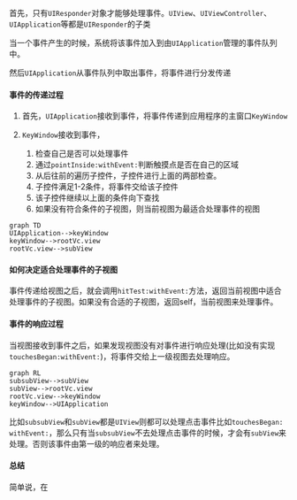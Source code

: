 
首先，只有`UIResponder`对象才能够处理事件。`UIView`、`UIViewController`、`UIApplication`等都是`UIResponder`的子类

当一个事件产生的时候，系统将该事件加入到由`UIApplication`管理的事件队列中。

然后`UIApplication`从事件队列中取出事件，将事件进行分发传递

#### 事件的传递过程

1. 首先，`UIApplication`接收到事件，将事件传递到应用程序的主窗口`KeyWindow`
    
2. `KeyWindow`接收到事件，
    1. 检查自己是否可以处理事件
    2. 通过`pointInside:withEvent:`判断触摸点是否在自己的区域
    3. 从后往前的遍历子控件，子控件进行上面的两部检查。
    4. 子控件满足1-2条件，将事件交给该子控件
    5. 该子控件继续以上面的条件向下查找
    6. 如果没有符合条件的子视图，则当前视图为最适合处理事件的视图
    
```
graph TD
UIApplication-->keyWindow
keyWindow-->rootVc.view
rootVc.view-->subView

```

#### 如何决定适合处理事件的子视图

事件传递给视图之后，就会调用`hitTest:withEvent:`方法，返回当前视图中适合处理事件的子视图。如果没有合适的子视图，返回self，当前视图来处理事件。

#### 事件的响应过程

当视图接收到事件之后，如果发现视图没有对事件进行响应处理(比如没有实现`touchesBegan:withEvent:`)，将事件交给上一级视图去处理响应。

```
graph RL
subsubView-->subView
subView-->rootVc.view
rootVc.view-->keyWindow
keyWindow-->UIApplication
```

比如`subsubView`和`subView`都是`UIView`则都可以处理点击事件比如`touchesBegan: withEvent:`，那么只有当`subsubView`不去处理点击事件的时候，才会有`subView`来处理。否则该事件由第一级的响应者来处理。

#### 总结

简单说，在